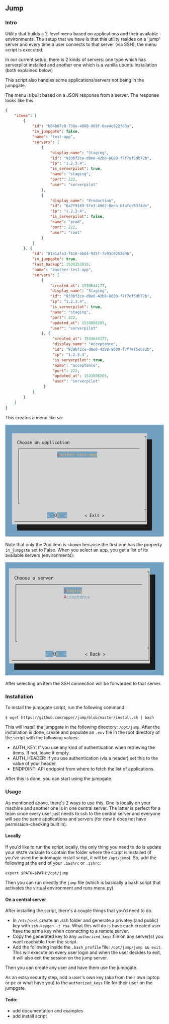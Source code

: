 ## Jump

### Intro 

Utility that builds a 2-level menu based on applications and their available environments. The setup that we have is that
this utility resides on a 'jump' server and every time a user connects to that server (via SSH), the menu script is 
executed. 

In our current setup, there is 2 kinds of servers: one type which has serverpilot installed and another one which is 
a vanilla ubuntu installation (both explained below)

This script also handles some applications/servers not being in the jumpgate.

The menu is built based on a JSON response from a server. The response looks like this:

```json
{
    "items": [
        {
            "id": "b84b07c8-738e-4088-969f-0ee4c822fd3a",
            "in_jumpgate": false,
            "name": "test-app",
            "servers": [
                {
                    "display_name": "Staging",
                    "id": "939bf2ce-d0e0-42b8-8600-f7f7ef5db72b",
                    "ip": "1.2.3.4",
                    "is_serverpilot": true,
                    "name": "staging",
                    "port": 222,
                    "user": "serverpilot"
                },
                {
                    "display_name": "Production",
                    "id": "6a7f9169-5fe3-49d2-8eea-bfafcc53f4de",
                    "ip": "1.2.3.4",
                    "is_serverpilot": false,
                    "name": "prod",
                    "port": 222,
                    "user": "root"
                }
            ]
        }, {
            "id": "81a1afa3-f610-4b64-935f-7e93c025209b",
            "in_jumpgate": true,
            "last_backup": 1538352010,
            "name": "another-test-app",
            "servers": [
                {
                    "created_at": 1533644177,
                    "display_name": "Staging",
                    "id": "939bf2ce-d0e0-42b8-8600-f7f7ef5db72b",
                    "ip": "1.2.3.4",
                    "is_serverpilot": true,
                    "name": "staging",
                    "port": 222,
                    "updated_at": 1533808205,
                    "user": "serverpilot"
                }, {
                     "created_at": 1533644177,
                     "display_name": "Acceptance",
                     "id": "939bf2ce-d0e0-42b8-8600-f7f7ef5db72b",
                     "ip": "1.2.3.4",
                     "is_serverpilot": true,
                     "name": "acceptance",
                     "port": 222,
                     "updated_at": 1533808205,
                     "user": "serverpilot"
                 }
            ]
        }
    ]
}
```

This creates a menu like so:

![](docs/img/app-menu.png)

Note that only the 2nd item is shown because the first one has the property `in_jumpgate` set to False. When you select
an app, you get a list of its available servers (environments):

![](docs/img/env-menu.png)

After selecting an item the SSH connection will be forwarded to that server.


### Installation

To install the jumpgate script, run the following command:

`$ wget https://github.com/opper/jump/blob/master/install.sh | bash`

This will install the jumpgate in the following directory: `/opt/jump`. After the installation is done, create and
populate an `.env` file in the root directory of the script with the following values:

- AUTH_KEY: If you use any kind of authentication when retrieving the items. If not, leave it empty.
- AUTH_HEADER: If you use authentication (via a header) set this to the value of your header.
- ENDPOINT: API endpoint from where to fetch the list of applications.

After this is done, you can start using the jumpgate.

### Usage

As mentioned above, there's 2 ways to use this. One is locally on your machine and another one is in one central server.
The latter is perfect for a team since every user just needs to ssh to the central server and everyone will see the same
applications and servers (for now it does not have permission-checking built in). 

#### Locally

If you'd like to run the script locally, the only thing you need to do is update your `$PATH` variable to contain
the folder where the script is installed (if you've used the automagic install script, it will be `/opt/jump`). So, add
the following at the end of your `.bashrc` or `.zshrc`:

`export $PATH=$PATH:/opt/jump`

Then you can run directly the `jump` file (which is basically a bash script that activates the virtual environment and
runs menu.py)

#### On a central server

After installing the script, there's a couple things that you'd need to do.

- In `/etc/skel` create an .ssh folder and generate a privatey (and public) key with `ssh-keygen -t rsa`. What this will
do is have each created user have the same key when connecting to a remote server.
- Copy the generated key to any `authorized_keys` file on any server(s) you want reachable from the script.
- Add the following inside the `.bash_profile` file: `/opt/jump/jump && exit`. This will execute on every user login
and when the user decides to exit, it will also exit the session on the jump server. 

Then you can create any user and have them use the jumpgate.

As an extra security step, add a user's own key (aka from their own laptop or pc or what have you) to the `authorized_keys`
file for their user on the jumpgate.

#### Todo:

 - add documentation and examples
 - add install script
